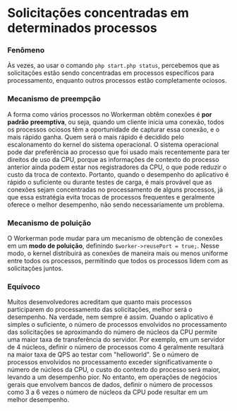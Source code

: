 # Solicitações concentradas em determinados processos

### Fenômeno
Às vezes, ao usar o comando `php start.php status`, percebemos que as solicitações estão sendo concentradas em processos específicos para processamento, enquanto outros processos estão completamente ociosos.

### Mecanismo de preempção
A forma como vários processos no Workerman obtêm conexões é **por padrão** **preemptiva**, ou seja, quando um cliente inicia uma conexão, todos os processos ociosos têm a oportunidade de capturar essa conexão, e o mais rápido ganha. Quem será o mais rápido é decidido pelo escalonamento do kernel do sistema operacional. O sistema operacional pode dar preferência ao processo que foi usado mais recentemente para ter direitos de uso da CPU, porque as informações de contexto do processo anterior ainda podem estar nos registradores da CPU, o que pode reduzir o custo da troca de contexto. Portanto, quando o desempenho do aplicativo é rápido o suficiente ou durante testes de carga, é mais provável que as conexões sejam concentradas no processamento de alguns processos, já que essa estratégia evita trocas de processos frequentes e geralmente oferece o melhor desempenho, não sendo necessariamente um problema.

### Mecanismo de poluição
O Workerman pode mudar para um mecanismo de obtenção de conexões em um **modo de poluição**, definindo `$worker->reusePort = true;`. Nesse modo, o kernel distribuirá as conexões de maneira mais ou menos uniforme entre todos os processos, permitindo que todos os processos lidem com as solicitações juntos.

### Equívoco
Muitos desenvolvedores acreditam que quanto mais processos participarem do processamento das solicitações, melhor será o desempenho. Na verdade, nem sempre é assim. Quando o aplicativo é simples o suficiente, o número de processos envolvidos no processamento das solicitações se aproximando do número de núcleos da CPU permite uma maior taxa de transferência do servidor. Por exemplo, em um servidor de 4 núcleos, definir o número de processos como 4 geralmente resultará na maior taxa de QPS ao testar com "helloworld". Se o número de processos envolvidos no processamento exceder significativamente o número de núcleos da CPU, o custo do contexto do processo será maior, levando a um desempenho pior. No entanto, em operações de negócios gerais que envolvem bancos de dados, definir o número de processos como 3 a 6 vezes o número de núcleos da CPU pode resultar em um melhor desempenho.
